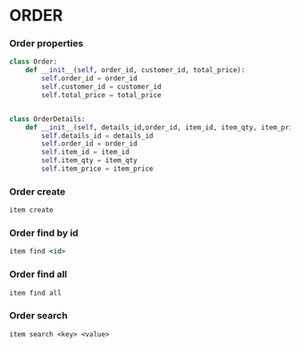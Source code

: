 # ORDER

### Order properties

```python
class Order:
    def __init__(self, order_id, customer_id, total_price):
        self.order_id = order_id
        self.customer_id = customer_id
        self.total_price = total_price


class OrderDetails:
    def __init__(self, details_id,order_id, item_id, item_qty, item_price):
        self.details_id = details_id
        self.order_id = order_id
        self.item_id = item_id
        self.item_qty = item_qty
        self.item_price = item_price
```

### Order create

```cmd
item create 
```

### Order find by id

```cmd
item find <id>
```

### Order find all

```cmd
item find all
```

### Order search

```cmd
item search <key> <value>
```